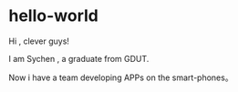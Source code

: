 hello-world
===========

Hi , clever guys!

I am Sychen , a graduate from GDUT.

Now i have a team developing APPs on the smart-phones。
